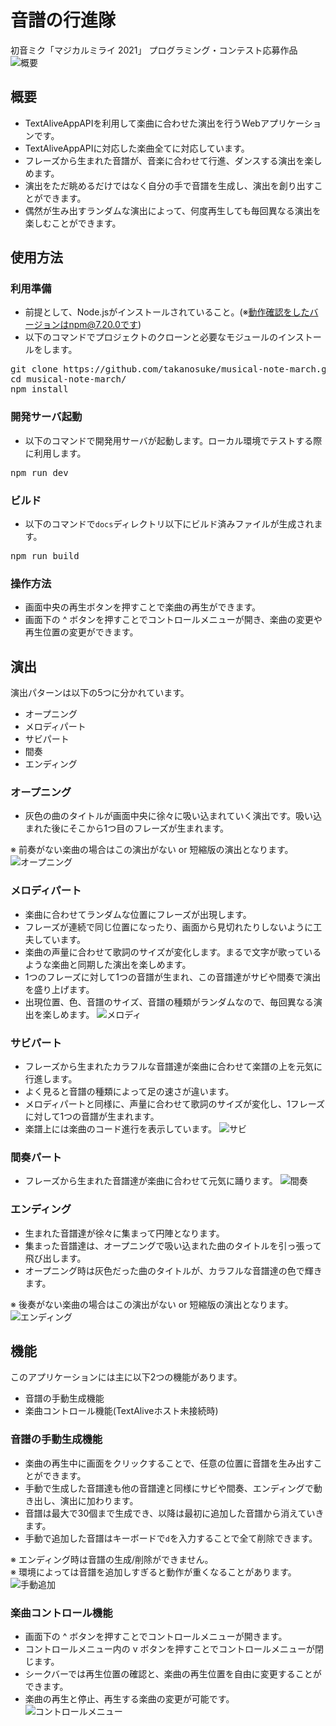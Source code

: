 # 音譜の行進隊
初音ミク「マジカルミライ 2021」 プログラミング・コンテスト応募作品
![概要](https://user-images.githubusercontent.com/38162502/135104803-7e1e9d42-7b06-4401-8c62-17a81e3f1aae.png)

## 概要
* TextAliveAppAPIを利用して楽曲に合わせた演出を行うWebアプリケーションです。
* TextAliveAppAPIに対応した楽曲全てに対応しています。
* フレーズから生まれた音譜が、音楽に合わせて行進、ダンスする演出を楽しめます。
* 演出をただ眺めるだけではなく自分の手で音譜を生成し、演出を創り出すことができます。
* 偶然が生み出すランダムな演出によって、何度再生しても毎回異なる演出を楽しむことができます。

## 使用方法
### 利用準備
* 前提として、Node.jsがインストールされていること。(※動作確認をしたバージョンはnpm@7.20.0です)
* 以下のコマンドでプロジェクトのクローンと必要なモジュールのインストールをします。
<pre>
git clone https://github.com/takanosuke/musical-note-march.git
cd musical-note-march/
npm install
</pre>

### 開発サーバ起動
* 以下のコマンドで開発用サーバが起動します。ローカル環境でテストする際に利用します。
<pre>
npm run dev
</pre>

### ビルド
* 以下のコマンドで<code>docs</code>ディレクトリ以下にビルド済みファイルが生成されます。
<pre>
npm run build
</pre>

### 操作方法
* 画面中央の再生ボタンを押すことで楽曲の再生ができます。
* 画面下の ^ ボタンを押すことでコントロールメニューが開き、楽曲の変更や再生位置の変更ができます。

## 演出
演出パターンは以下の5つに分かれています。
* オープニング
* メロディパート
* サビパート
* 間奏
* エンディング

### オープニング
* 灰色の曲のタイトルが画面中央に徐々に吸い込まれていく演出です。吸い込まれた後にそこから1つ目のフレーズが生まれます。

※ 前奏がない楽曲の場合はこの演出がない or 短縮版の演出となります。
![オープニング](https://user-images.githubusercontent.com/38162502/135092518-d697801b-3b89-4f6f-a1fd-f366338de3ae.gif)

### メロディパート
* 楽曲に合わせてランダムな位置にフレーズが出現します。
* フレーズが連続で同じ位置になったり、画面から見切れたりしないように工夫しています。
* 楽曲の声量に合わせて歌詞のサイズが変化します。まるで文字が歌っているような楽曲と同期した演出を楽しめます。
* 1つのフレーズに対して1つの音譜が生まれ、この音譜達がサビや間奏で演出を盛り上げます。
* 出現位置、色、音譜のサイズ、音譜の種類がランダムなので、毎回異なる演出を楽しめます。
![メロディ](https://user-images.githubusercontent.com/38162502/135092504-3ed32bbe-4328-40d0-8915-e69d400eb078.gif)

### サビパート
* フレーズから生まれたカラフルな音譜達が楽曲に合わせて楽譜の上を元気に行進します。
* よく見ると音譜の種類によって足の速さが違います。
* メロディパートと同様に、声量に合わせて歌詞のサイズが変化し、1フレーズに対して1つの音譜が生まれます。
* 楽譜上には楽曲のコード進行を表示しています。
![サビ](https://user-images.githubusercontent.com/38162502/135092528-b05bd54a-e9d7-41bf-8301-b36729293006.gif)

### 間奏パート
* フレーズから生まれた音譜達が楽曲に合わせて元気に踊ります。
![間奏](https://user-images.githubusercontent.com/38162502/135092551-134ad959-bb4a-47c4-b4a5-bc1c7b937d13.gif)

### エンディング
* 生まれた音譜達が徐々に集まって円陣となります。
* 集まった音譜達は、オープニングで吸い込まれた曲のタイトルを引っ張って飛び出します。
* オープニング時は灰色だった曲のタイトルが、カラフルな音譜達の色で輝きます。

※ 後奏がない楽曲の場合はこの演出がない or 短縮版の演出となります。
![エンディング](https://user-images.githubusercontent.com/38162502/135092785-7364203e-589c-4bc3-abe5-7843cf08c752.gif)

## 機能
このアプリケーションには主に以下2つの機能があります。
* 音譜の手動生成機能
* 楽曲コントロール機能(TextAliveホスト未接続時)

### 音譜の手動生成機能
* 楽曲の再生中に画面をクリックすることで、任意の位置に音譜を生み出すことができます。
* 手動で生成した音譜達も他の音譜達と同様にサビや間奏、エンディングで動き出し、演出に加わります。
* 音譜は最大で30個まで生成でき、以降は最初に追加した音譜から消えていきます。
* 手動で追加した音譜はキーボードで<code>d</code>を入力することで全て削除できます。

※ エンディング時は音譜の生成/削除ができません。  
※ 環境によっては音譜を追加しすぎると動作が重くなることがあります。
![手動追加](https://user-images.githubusercontent.com/38162502/135092544-5c6980dc-326d-41d1-ba0d-98ae74e2f164.gif)

### 楽曲コントロール機能
* 画面下の ^ ボタンを押すことでコントロールメニューが開きます。
* コントロールメニュー内の v ボタンを押すことでコントロールメニューが閉じます。
* シークバーでは再生位置の確認と、楽曲の再生位置を自由に変更することができます。
* 楽曲の再生と停止、再生する楽曲の変更が可能です。
![コントロールメニュー](https://user-images.githubusercontent.com/38162502/135110750-5a11e28d-09e6-4909-8424-02b3a9a5a0b6.jpeg)
